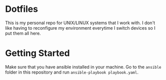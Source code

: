 # Dotfiles
This is my personal repo for UNIX/LINUX systems that I work with. I don't like having to reconfigure my environment everytime I switch devices so I put them all here. 

# Getting Started
Make sure that you have ansible installed in your machine. Go to the `ansible` folder in this repository and run `ansible-playbook playbook.yaml`.
